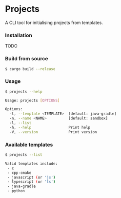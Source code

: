 # Projects
A CLI tool for initialising projects from templates.


### Installation
TODO


### Build from source

```bash
$ cargo build --release
```


### Usage

```bash
$ projects --help

Usage: projects [OPTIONS]

Options:
  -t, --template <TEMPLATE>  [default: java-gradle]
  -n, --name <NAME>          [default: sandbox]
  -l, --list
  -h, --help                 Print help
  -V, --version              Print version
```


### Available templates

```bash
$ projects --list

Valid templates include:
 - c
 - cpp-cmake
 - javascript (or 'js')
 - typescript (or 'ts')
 - java-gradle
 - python
```
